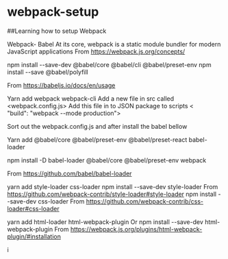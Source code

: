# webpack-setup
##Learning how to setup Webpack 

Webpack- Babel
At its core, webpack is a static module bundler for modern JavaScript applications
From <https://webpack.js.org/concepts/> 

npm install --save-dev @babel/core @babel/cli @babel/preset-env npm install --save @babel/polyfill

From <https://babeljs.io/docs/en/usage> 

Yarn add webpack webpack-cli
Add a new file in src called <webpack.config.js>
Add this file in to JSON package to scripts <
"build": "webpack --mode production">

Sort out the webpack.config.js and after install the babel bellow

Yarn add @babel/core @babel/preset-env @babel/preset-react babel-loader

npm install -D babel-loader @babel/core @babel/preset-env webpack

From <https://github.com/babel/babel-loader> 

yarn add style-loader css-loader
npm install --save-dev style-loader
From <https://github.com/webpack-contrib/style-loader#style-loader> 
npm install --save-dev css-loader
From <https://github.com/webpack-contrib/css-loader#css-loader> 

yarn add html-loader html-webpack-plugin
Or
npm install --save-dev html-webpack-plugin
From <https://webpack.js.org/plugins/html-webpack-plugin/#installation> 

i

